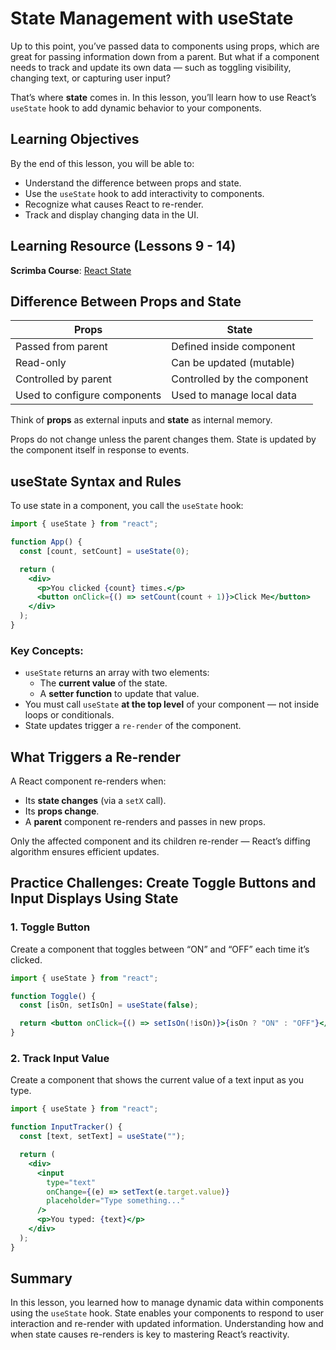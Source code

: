 # State Management with useState

Up to this point, you’ve passed data to components using props, which are great for passing information down from a parent. But what if a component needs to track and update its own data — such as toggling visibility, changing text, or capturing user input?

That’s where **state** comes in. In this lesson, you’ll learn how to use React’s `useState` hook to add dynamic behavior to your components.

## Learning Objectives

By the end of this lesson, you will be able to:

- Understand the difference between props and state.
- Use the `useState` hook to add interactivity to components.
- Recognize what causes React to re-render.
- Track and display changing data in the UI.

## Learning Resource (Lessons 9 - 14)

**Scrimba Course**: [React State](https://scrimba.com/learn-react-c0e/~0z7t)

## Difference Between Props and State

| Props                        | State                       |
| ---------------------------- | --------------------------- |
| Passed from parent           | Defined inside component    |
| Read-only                    | Can be updated (mutable)    |
| Controlled by parent         | Controlled by the component |
| Used to configure components | Used to manage local data   |

Think of **props** as external inputs and **state** as internal memory.

Props do not change unless the parent changes them. State is updated by the component itself in response to events.

## useState Syntax and Rules

To use state in a component, you call the `useState` hook:

```jsx
import { useState } from "react";

function App() {
  const [count, setCount] = useState(0);

  return (
    <div>
      <p>You clicked {count} times.</p>
      <button onClick={() => setCount(count + 1)}>Click Me</button>
    </div>
  );
}
```

### Key Concepts:

- `useState` returns an array with two elements:
  - The **current value** of the state.
  - A **setter function** to update that value.
- You must call `useState` **at the top level** of your component — not inside loops or conditionals.
- State updates trigger a `re-render` of the component.

## What Triggers a Re-render

A React component re-renders when:

- Its **state changes** (via a `setX` call).
- Its **props change**.
- A **parent** component re-renders and passes in new props.

Only the affected component and its children re-render — React’s diffing algorithm ensures efficient updates.

## Practice Challenges: Create Toggle Buttons and Input Displays Using State

### 1. Toggle Button

Create a component that toggles between “ON” and “OFF” each time it’s clicked.

```jsx
import { useState } from "react";

function Toggle() {
  const [isOn, setIsOn] = useState(false);

  return <button onClick={() => setIsOn(!isOn)}>{isOn ? "ON" : "OFF"}</button>;
}
```

### 2. Track Input Value

Create a component that shows the current value of a text input as you type.

```jsx
import { useState } from "react";

function InputTracker() {
  const [text, setText] = useState("");

  return (
    <div>
      <input
        type="text"
        onChange={(e) => setText(e.target.value)}
        placeholder="Type something..."
      />
      <p>You typed: {text}</p>
    </div>
  );
}
```

## Summary

In this lesson, you learned how to manage dynamic data within components using the `useState` hook. State enables your components to respond to user interaction and re-render with updated information. Understanding how and when state causes re-renders is key to mastering React’s reactivity.
